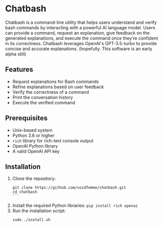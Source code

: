 # Chatbash

Chatbash is a command-line utility that helps users understand and verify bash
commands by interacting with a powerful AI language model. Users can provide a
command, request an explanation, give feedback on the generated explanations,
and execute the command once they're confident in its correctness. Chatbash
leverages OpenAI's GPT-3.5-turbo to provide concise and accurate explanations.
(hopefully. This software is an early alpha still)

## Features

- Request explanations for Bash commands
- Refine explanations based on user feedback
- Verify the correctness of a command
- Print the conversation history
- Execute the verified command

## Prerequisites

- Unix-based system
- Python 3.6 or higher
- `rich` library for rich-text console output
- OpenAI Python library
- A valid OpenAI API key

## Installation

1. Clone the repository:
   ````
   git clone https://github.com/voidfemme/chatbash.git
   cd chatbash
   ```
2. Install the required Python libraries:
   `pip install rich openai`
3. Run the installation script:
   ```
   sudo ./install.sh
   ```
